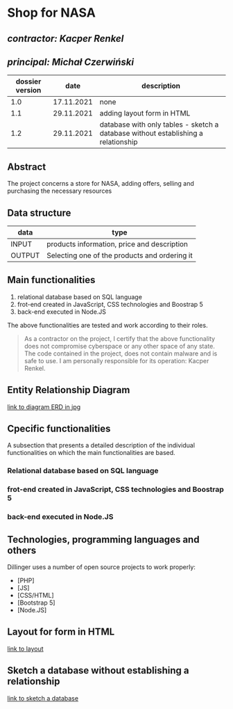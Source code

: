 # Shop for NASA

## _contractor: Kacper Renkel_
## _principal: Michał Czerwiński_


| dossier version | date | description |
| ------ | ------ | ------ |
| 1.0 | 17.11.2021 | none |
| 1.1 | 29.11.2021 | adding layout form in HTML |
| 1.2 | 29.11.2021 | database with only tables - sketch a database without establishing a relationship |


## Abstract 
The project concerns a store for NASA, adding offers, selling and purchasing the necessary resources

## Data structure

| data | type |
| ------ | ------ |
| INPUT | products information, price and description |
| OUTPUT | Selecting one of the products and ordering it |

## Main functionalities

1. relational database based on SQL language
1. frot-end created in JavaScript, CSS technologies and Boostrap 5
1. back-end executed in Node.JS

The above functionalities are tested and work according to their roles.

> As a contractor on the project, I certify that the above functionality 
> does not compromise cyberspace or any other space of any state. 
> The code contained in the project, does not contain malware and is safe to use. 
> I am personally responsible for its operation: Kacper Renkel.

## Entity Relationship Diagram

[link to diagram ERD in jpg][erd]

## Cpecific functionalities

A subsection that presents a detailed description of the individual functionalities on which the main functionalities are based.

### Relational database based on SQL language

### frot-end created in JavaScript, CSS technologies and Boostrap 5

### back-end executed in Node.JS

## Technologies, programming languages and others

Dillinger uses a number of open source projects to work properly:

- [PHP]
- [JS]
- [CSS/HTML]
- [Bootstrap 5]
- [Node.JS]

 [erd]: <https://github.com/Michal3456/example_project/blob/main/sprites/Untitled%20Diagram.jpg>

## Layout for form in HTML

[link to layout][form]

## Sketch a database without establishing a relationship

[link to sketch a database][db]

 [form]: <https://github.com/Michal3456/4cti/blob/main/16/sprites/Temp.PNG>
 
 [db]: <https://github.com/Michal3456/4cti/blob/main/16/sprites/Diag.png>
